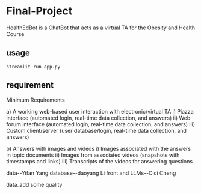 # Final-Project
HealthEdBot is a ChatBot that acts as a virtual TA for the Obesity and Health Course


## usage
```streamlit run app.py```


## requirement
Minimum Requirements
   
a) A working web-based user interaction with electronic/virtual TA 
i) Piazza interface (automated login, real-time data collection, and answers) 
ii) Web forum interface (automated login, real-time data collection, and answers) 
iii) Custom client/server (user database/login, real-time data collection, and answers)

b) Answers with images and videos 
i) Images associated with the answers in topic documents 
ii) Images from associated videos (snapshots with timestamps and links) 
iii) Transcripts of the videos for answering questions 

data--Yifan Yang
database--daoyang Li
front and LLMs--Cici Cheng

data_add some quality 

